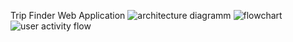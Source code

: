 Trip Finder Web Application
![architecture diagramm](https://github.com/user-attachments/assets/38d408c1-fc4e-4834-91b8-d1e22b3a1bf0)
![flowchart](https://github.com/user-attachments/assets/23d093ba-d904-4a73-968b-36716498bc51)
![user activity flow](https://github.com/user-attachments/assets/eabe1e8a-792c-47cd-ab6f-c9946208f3b6)
